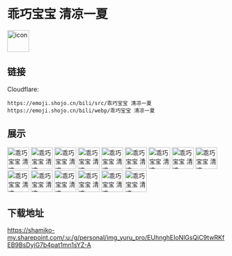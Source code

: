 # 乖巧宝宝 清凉一夏
<img src="https://emoji.shojo.cn/bili/src/乖巧宝宝 清凉一夏/icon.png" width="50" height="50" alt="icon">

## 链接
Cloudflare:
```
https://emoji.shojo.cn/bili/src/乖巧宝宝 清凉一夏
https://emoji.shojo.cn/bili/webp/乖巧宝宝 清凉一夏
```
## 展示
<img src="https://emoji.shojo.cn/bili/src/乖巧宝宝 清凉一夏/乖巧宝宝 清凉一夏-委屈巴巴.png" width="50" height="50" alt="乖巧宝宝 清凉一夏-委屈巴巴">
<img src="https://emoji.shojo.cn/bili/src/乖巧宝宝 清凉一夏/乖巧宝宝 清凉一夏-不用理我.png" width="50" height="50" alt="乖巧宝宝 清凉一夏-不用理我">
<img src="https://emoji.shojo.cn/bili/src/乖巧宝宝 清凉一夏/乖巧宝宝 清凉一夏-真不错.png" width="50" height="50" alt="乖巧宝宝 清凉一夏-真不错">
<img src="https://emoji.shojo.cn/bili/src/乖巧宝宝 清凉一夏/乖巧宝宝 清凉一夏-loveU.png" width="50" height="50" alt="乖巧宝宝 清凉一夏-loveU">
<img src="https://emoji.shojo.cn/bili/src/乖巧宝宝 清凉一夏/乖巧宝宝 清凉一夏-求求了.png" width="50" height="50" alt="乖巧宝宝 清凉一夏-求求了">
<img src="https://emoji.shojo.cn/bili/src/乖巧宝宝 清凉一夏/乖巧宝宝 清凉一夏-仰望大佬.png" width="50" height="50" alt="乖巧宝宝 清凉一夏-仰望大佬">
<img src="https://emoji.shojo.cn/bili/src/乖巧宝宝 清凉一夏/乖巧宝宝 清凉一夏-哇塞.png" width="50" height="50" alt="乖巧宝宝 清凉一夏-哇塞">
<img src="https://emoji.shojo.cn/bili/src/乖巧宝宝 清凉一夏/乖巧宝宝 清凉一夏-坏笑.png" width="50" height="50" alt="乖巧宝宝 清凉一夏-坏笑">
<img src="https://emoji.shojo.cn/bili/src/乖巧宝宝 清凉一夏/乖巧宝宝 清凉一夏-上头.png" width="50" height="50" alt="乖巧宝宝 清凉一夏-上头">
<img src="https://emoji.shojo.cn/bili/src/乖巧宝宝 清凉一夏/乖巧宝宝 清凉一夏-穷.png" width="50" height="50" alt="乖巧宝宝 清凉一夏-穷">
<img src="https://emoji.shojo.cn/bili/src/乖巧宝宝 清凉一夏/乖巧宝宝 清凉一夏-围观.png" width="50" height="50" alt="乖巧宝宝 清凉一夏-围观">
<img src="https://emoji.shojo.cn/bili/src/乖巧宝宝 清凉一夏/乖巧宝宝 清凉一夏-发射爱心.png" width="50" height="50" alt="乖巧宝宝 清凉一夏-发射爱心">
<img src="https://emoji.shojo.cn/bili/src/乖巧宝宝 清凉一夏/乖巧宝宝 清凉一夏-暗中观察.png" width="50" height="50" alt="乖巧宝宝 清凉一夏-暗中观察">
<img src="https://emoji.shojo.cn/bili/src/乖巧宝宝 清凉一夏/乖巧宝宝 清凉一夏-点赞.png" width="50" height="50" alt="乖巧宝宝 清凉一夏-点赞">
<img src="https://emoji.shojo.cn/bili/src/乖巧宝宝 清凉一夏/乖巧宝宝 清凉一夏-打call.png" width="50" height="50" alt="乖巧宝宝 清凉一夏-打call">

## 下载地址

https://shamiko-my.sharepoint.com/:u:/g/personal/img_yuru_pro/EUhnghEIoNlGsQiC9twRKfEB9BsDyjG7b4pat1mn1sYZ-A